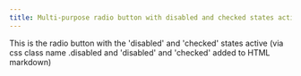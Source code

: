 ```yaml
---
title: Multi-purpose radio button with disabled and checked states active
---
```


This is the radio button with the 'disabled' and 'checked' states active (via css class name .disabled and 'disabled' and 'checked' added to HTML markdown)